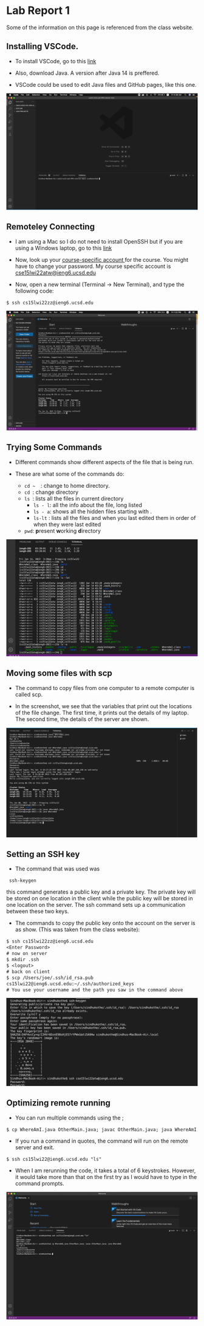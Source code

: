 # Lab Report 1



Some of the information on this page is referenced from the class website. 


## Installing VSCode. 


* To install VSCode, go to this [link](https://code.visualstudio.com/)

* Also, download Java. A version after Java 14 is preffered. 

* VSCode could be used to edit Java files and GitHub pages, like this one. 

![Image](SS1.png)

## Remoteley Connecting


* I am using a Mac so I do not need to install OpenSSH but if you are using a Windows laptop, go to this [link](https://docs.microsoft.com/en-us/windows-server/administration/openssh/openssh_install_firstuse)

* Now, look up your [course-specific account ](https://sdacs.ucsd.edu/~icc/index.php) for the course. You might have to change your password. My course specific account is cse15lwi22atw@ieng6.ucsd.edu

* Now, open a new terminal (Terminal -> New Terminal), and type the following code: 
```
$ ssh cs15lwi22zz@ieng6.ucsd.edu
```


![Image](SS2.png)


## Trying Some Commands

* Different commands show different aspects of the file that is being run. 

* These are what some of the commands do:
    * ```cd ~  ```: change to home directory. 
    * ```cd ```: change directory
    * ```ls ```: lists all the files in current directory
        * ```ls - l```: all the info about the file, long listed
        * ```ls - a```: shows all the hidden files starting with .
        * ```ls-lt``` : lists all the files and when you last edited them in order of when they were last edited
    * ```pwd```: **p**resent **w**orking **d**irectory

![Image](SS3.png)




## Moving some files with scp


* The command to copy files from one computer to a remote computer is called scp. 

* In the screenshot, we see that the variables that print out the locations of the file change. The first time, it prints out the details of my laptop. The second time, the details of the server are shown. 

![Image](SS4.png)


## Setting an SSH key 

* The command that was used was 
```
 ssh-keygen
```
this command generates a public key and a private key. The private key will be stored on one location in the client while the public key will be stored in one location on the server. The ssh command sets up a communication between these two keys. 

* The commands to copy the public key onto the account on the server is as show. (This was taken from the class website):

```
$ ssh cs15lwi22zz@ieng6.ucsd.edu
<Enter Password>
# now on server
$ mkdir .ssh
$ <logout>
# back on client
$ scp /Users/joe/.ssh/id_rsa.pub cs15lwi22@ieng6.ucsd.edu:~/.ssh/authorized_keys
# You use your username and the path you saw in the command above
```

![Image](SS5.png)


## Optimizing remote running


* You can run multiple commands using the ;
```
$ cp WhereAmI.java OtherMain.java; javac OtherMain.java; java WhereAmI
```

* If you run a command in quotes, the command will run on the remote server and exit. 
```
$ ssh cs15lwi22@ieng6.ucsd.edu "ls"
```

* When I am rerunning the code, it takes a total of 6 keystrokes. However, it would take more than that on the first try as I would have to type in the command prompts. 

![Image](SS6.png)
